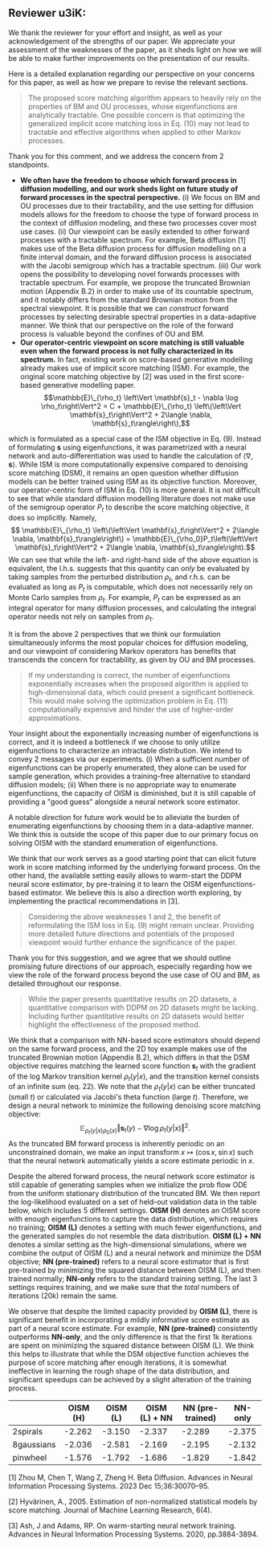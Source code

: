 ## Reviewer u3iK: 
We thank the reviewer for your effort and insight, as well as your acknowledgement of the strengths of our paper. We appreciate your assessment of the weaknesses of the paper, as it sheds light on how we will be able to make further improvements on the presentation of our results. 

Here is a detailed explanation regarding our perspective on your concerns for this paper, as well as how we prepare to revise the relevant sections. 

>The proposed score matching algorithm appears to heavily rely on the properties of BM and OU processes, whose eigenfunctions are analytically tractable. One possible concern is that optimizing the generalized implicit score matching loss in Eq. (10) may not lead to tractable and effective algorithms when applied to other Markov processes.

Thank you for this comment, and we address the concern from 2 standpoints. 
 - **We often have the freedom to choose which forward process in diffusion modelling, and our work sheds light on future study of forward processes in the spectral perspective.** (i) We focus on BM and OU processes due to their tractability, and the use setting for diffusion models allows for the freedom to choose the type of forward process in the context of diffusion modeling, and these two processes cover most use cases. (ii) Our viewpoint can be easily extended to other forward processes with a tractable spectrum. For example, Beta diffusion [1] makes use of the Beta diffusion process for diffusion modelling on a finite interval domain, and the forward diffusion process is associated with the Jacobi semigroup which has a tractable spectrum. (iii) Our work opens the possibility to developing novel forwards processes with tractable spectrum. For example, we propose the truncated Brownian motion (Appendix B.2) in order to make use of its countable spectrum, and it notably differs from the standard Brownian motion from the spectral viewpoint. It is possible that we can _construct_ forward processes by selecting desirable spectral properties in a data-adaptive manner. We think that our perspective on the role of the forward process is valuable beyond the confines of OU and BM. 
 - **Our operator-centric viewpoint on score matching is still valuable even when the forward process is not fully characterized in its spectrum.** In fact, existing work on score-based generative modelling already makes use of implicit score matching (ISM). For example, the original score matching objective by [2] was used in the first score-based generative modelling paper.
$$\mathbb{E}\_{\rho_t} \left\Vert \mathbf{s}_t - \nabla \log \rho_t\right\Vert^2 = C + \mathbb{E}\_{\rho_t} \left\(\left\Vert \mathbf{s}_t\right\Vert^2 + 2\langle \nabla, \mathbf{s}_t\rangle\right\),$$

which is formulated as a special case of the ISM objective in Eq. (9). Instead of formulating $\mathbf{s}$ using eigenfunctions, it was parametrized with a neural network and auto-differentiation was used to handle the calculation of $\langle \nabla, \mathbf{s}\rangle$. While ISM is more computationally expensive compared to denoising score matching (DSM), it remains an open question whether diffusion models can be better trained using ISM as its objective function. Moreover, our operator-centric form of ISM in Eq. (10) is more general. It is not difficult to see that while standard diffusion modelling literature does not make use of the semigroup operator $P_t$ to describe the score matching objective, it does so implicitly. Namely, 
$$ \mathbb{E}\_{\rho_t} \left\(\left\Vert \mathbf{s}_t\right\Vert^2 + 2\langle \nabla, \mathbf{s}_t\rangle\right\) = \mathbb{E}\_{\rho_0}P_t\left(\left\Vert \mathbf{s}_t\right\Vert^2 + 2\langle \nabla, \mathbf{s}_t\rangle\right).$$ 
We can see that while the left- and right-hand side of the above equation is equivalent, the l.h.s. suggests that this quantity can _only_ be evaluated by taking samples from the perturbed distribution $\rho_t$, and r.h.s. can be evaluated as long as $P_t$ is computable, which does not necessarily rely on Monte Carlo samples from $\rho_t$. For example, $P_t$ can be expressed as an integral operator for many diffusion processes, and calculating the integral operator needs not rely on samples from $\rho_t$.

It is from the above 2 perspectives that we think our formulation simultaneously informs the most popular choices for diffusion modeling, and our viewpoint of considering Markov operators has benefits that transcends the concern for tractability, as given by OU and BM processes. 

>If my understanding is correct, the number of eigenfunctions exponentially increases when the proposed algorithm is applied to high-dimensional data, which could present a significant bottleneck. This would make solving the optimization problem in Eq. (11) computationally expensive and hinder the use of higher-order approximations.

Your insight about the exponentially increasing number of eigenfunctions is correct, and it is indeed a bottleneck if we choose to only utilize eigenfunctions to characterize an intractable distribution. We intend to convey 2 messages via our experiments. (i) When a sufficient number of eigenfunctions can be properly enumerated, they alone can be used for sample generation, which provides a training-free alternative to standard diffusion models; (ii) When there is no appropriate way to enumerate eigenfunctions, the capacity of OISM is diminished, but it is still capable of providing a "good guess" alongside a neural network score estimator. 

A notable direction for future work would be to alleviate the burden of enumerating eigenfunctions by choosing them in a data-adaptive manner. We think this is outside the scope of this paper due to our primary focus on solving OISM with the standard enumeration of eigenfunctions. 

We think that our work serves as a good starting point that can elicit future work in score matching informed by the underlying forward process. On the other hand, the available setting easily allows to warm-start the DDPM neural score estimator, by pre-training it to learn the OISM eigenfunctions-based estimator. We believe this is also a direction worth exploring, by implementing the practical recommendations in [3].

>Considering the above weaknesses 1 and 2, the benefit of reformulating the ISM loss in Eq. (9) might remain unclear. Providing more detailed future directions and potentials of the proposed viewpoint would further enhance the significance of the paper.

Thank you for this suggestion, and we agree that we should outline promising future directions of our approach, especially regarding how we view the role of the forward process beyond the use case of OU and BM, as detailed throughout our response. 

>While the paper presents quantitative results on 2D datasets, a quantitative comparison with DDPM on 2D datasets might be lacking. Including further quantitative results on 2D datasets would better highlight the effectiveness of the proposed method.

We think that a comparison with NN-based score estimators should depend on the same forward process, and the 2D toy example makes use of the truncated Brownian motion (Appendix B.2), which differs in that the DSM objective requires matching the learned score function $\mathbf{s}_t$ with the gradient of the log Markov transition kernel $\rho_t(y\vert x)$, and the transition kernel consists of an infinite sum (eq. 22). We note that the $\rho_t(y\vert x)$ can be either truncated (small $t$) or calculated via Jacobi's theta function (large $t$). Therefore, we design a neural network to minimize the following denoising score matching objective: 
$$\mathbb{E}_{\rho_t(y\vert x)\rho_0(x)}\Vert \mathbf{s}_t(y) - \nabla \log \rho_t(y\vert x)\Vert ^2.$$
As the truncated BM forward process is inherently periodic on an unconstrained domain, we make an input transform $x \mapsto (\cos x, \sin x)$ such that the neural network automatically yields a score estimate periodic in $x$. 

Despite the altered forward process, the neural network score estimator is still capable of generating samples when we initialize the prob flow ODE from the uniform stationary distribution of the truncated BM. We then report the log-likelihood evaluated on a set of held-out validation data in the table below, which includes 5 different settings. **OISM (H)** denotes an OISM score with enough eigenfunctions to capture the data distribution, which requires no training; **OISM (L)** denotes a setting with much fewer eigenfunctions, and the generated samples do not resemble the data distribution. **OISM (L) + NN** denotes a similar setting as the high-dimensional simulations, where we combine the output of OISM (L) and a neural network and minimize the DSM objective; **NN (pre-trained)** refers to a neural score estimator that is first pre-trained by minimizing the squared distance between OISM (L), and then trained normally; **NN-only** refers to the standard training setting. The last 3 settings requires training, and we make sure that the _total_ numbers of iterations (20k) remain the same. 

We observe that despite the limited capacity provided by **OISM (L)**, there is significant benefit in incorporating a mildly informative score estimate as part of a neural score estimate. For example, **NN (pre-trained)** consistently outperforms **NN-only**, and the only difference is that the first 1k iterations are spent on minimizing the squared distance between OISM (L). We think this helps to illustrate that while the DSM objective function achieves the purpose of score matching after enough iterations, it is somewhat ineffective in learning the rough shape of the data distribution, and significant speedups can be achieved by a slight alteration of the training process. 

|            | OISM (H) | OISM (L) | OISM (L) + NN | NN (pre-trained) | NN-only |
| ---------- | -------- | -------- | ------------- | ---------------- | ------- |
| 2spirals   | -2.262   | -3.150   | -2.337        | -2.289           | -2.375  |
| 8gaussians | -2.036   | -2.581   | -2.169        | -2.195           | -2.132  |
| pinwheel   | -1.576   | -1.792   | -1.686        | -1.829           | -1.842  |


[1] Zhou M, Chen T, Wang Z, Zheng H. Beta Diffusion. Advances in Neural Information Processing Systems. 2023 Dec 15;36:30070–95.

[2] Hyvärinen, A., 2005. Estimation of non-normalized statistical models by score matching. Journal of Machine Learning Research, 6(4).

[3] Ash, J and Adams, RP. On warm-starting neural network training. Advances in Neural Information Processing Systems. 2020, pp.3884-3894.
